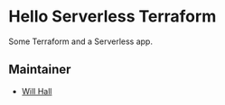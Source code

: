 # Hello Serverless Terraform

Some Terraform and a Serverless app.

## Maintainer

- [Will Hall](https://www.willhallonline.co.uk)
